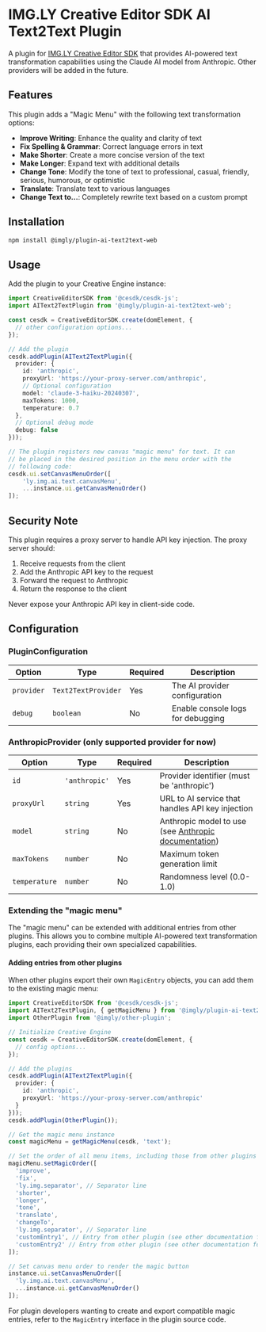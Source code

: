 # IMG.LY Creative Editor SDK AI Text2Text Plugin

A plugin for [IMG.LY Creative Editor SDK](https://img.ly/) that provides AI-powered text transformation capabilities using the Claude AI model from Anthropic. Other providers will be added in the future.

## Features

This plugin adds a "Magic Menu" with the following text transformation options:

- **Improve Writing**: Enhance the quality and clarity of text
- **Fix Spelling & Grammar**: Correct language errors in text
- **Make Shorter**: Create a more concise version of the text
- **Make Longer**: Expand text with additional details
- **Change Tone**: Modify the tone of text to professional, casual, friendly, serious, humorous, or optimistic
- **Translate**: Translate text to various languages
- **Change Text to...**: Completely rewrite text based on a custom prompt

## Installation

```bash
npm install @imgly/plugin-ai-text2text-web
```

## Usage

Add the plugin to your Creative Engine instance:

```typescript
import CreativeEditorSDK from '@cesdk/cesdk-js';
import AIText2TextPlugin from '@imgly/plugin-ai-text2text-web';

const cesdk = CreativeEditorSDK.create(domElement, {
  // other configuration options...
});

// Add the plugin
cesdk.addPlugin(AIText2TextPlugin({
  provider: {
    id: 'anthropic',
    proxyUrl: 'https://your-proxy-server.com/anthropic',
    // Optional configuration
    model: 'claude-3-haiku-20240307',
    maxTokens: 1000,
    temperature: 0.7
  },
  // Optional debug mode
  debug: false
}));

// The plugin registers new canvas "magic menu" for text. It can
// be placed in the desired position in the menu order with the
// following code:
cesdk.ui.setCanvasMenuOrder([
    'ly.img.ai.text.canvasMenu',
    ...instance.ui.getCanvasMenuOrder()
]);
```

## Security Note

This plugin requires a proxy server to handle API key injection. The proxy server should:

1. Receive requests from the client
2. Add the Anthropic API key to the request
3. Forward the request to Anthropic
4. Return the response to the client

Never expose your Anthropic API key in client-side code.

## Configuration

### PluginConfiguration

| Option | Type | Required | Description |
|--------|------|----------|-------------|
| `provider` | `Text2TextProvider` | Yes | The AI provider configuration |
| `debug` | `boolean` | No | Enable console logs for debugging |

### AnthropicProvider (only supported provider for now)

| Option | Type | Required | Description |
|--------|------|----------|-------------|
| `id` | `'anthropic'` | Yes | Provider identifier (must be 'anthropic') |
| `proxyUrl` | `string` | Yes | URL to AI service that handles API key injection |
| `model` | `string` | No | Anthropic model to use (see [Anthropic documentation](https://docs.anthropic.com/en/docs/about-claude/models/all-models)) |
| `maxTokens` | `number` | No | Maximum token generation limit |
| `temperature` | `number` | No | Randomness level (0.0-1.0) |


### Extending the "magic menu"

The "magic menu" can be extended with additional entries from other plugins. This allows you to combine multiple AI-powered text transformation plugins, each providing their own specialized capabilities.

#### Adding entries from other plugins

When other plugins export their own `MagicEntry` objects, you can add them to the existing magic menu:

```typescript
import CreativeEditorSDK from '@cesdk/cesdk-js';
import AIText2TextPlugin, { getMagicMenu } from '@imgly/plugin-ai-text2text-web';
import OtherPlugin from '@imgly/other-plugin';

// Initialize Creative Engine
const cesdk = CreativeEditorSDK.create(domElement, {
  // config options...
});

// Add the plugins
cesdk.addPlugin(AIText2TextPlugin({
  provider: {
    id: 'anthropic',
    proxyUrl: 'https://your-proxy-server.com/anthropic'
  }
}));
cesdk.addPlugin(OtherPlugin());

// Get the magic menu instance
const magicMenu = getMagicMenu(cesdk, 'text');

// Set the order of all menu items, including those from other plugins
magicMenu.setMagicOrder([
  'improve',
  'fix',
  'ly.img.separator', // Separator line
  'shorter',
  'longer',
  'tone',
  'translate',
  'changeTo',
  'ly.img.separator', // Separator line
  'customEntry1', // Entry from other plugin (see other documentation for the specific ids)
  'customEntry2' // Entry from other plugin (see other documentation for the specific ids)
]);

// Set canvas menu order to render the magic button
instance.ui.setCanvasMenuOrder([
  'ly.img.ai.text.canvasMenu',
  ...instance.ui.getCanvasMenuOrder()
]);
```

For plugin developers wanting to create and export compatible magic entries, refer to the `MagicEntry` interface in the plugin source code.
